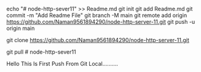 echo "# node-http-sever11" >> Readme.md
git init 
git add Readme.md
git commit -m "Add Readme File"
git branch -M main 
git remote add origin https://github.com/Naman9561894290/node-http-server-11.git
git push -u origin main


git clone https://github.com/Naman9561894290/node-http-server-11.git
 
git pull # node-http-sever11


Hello This Is First Push From Git Local..........